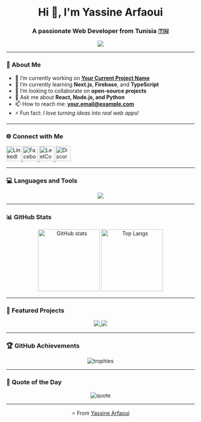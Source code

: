 <!-- Profile Header -->
<h1 align="center">Hi 👋, I'm Yassine Arfaoui</h1>
<h3 align="center">A passionate Web Developer from Tunisia 🇹🇳</h3>

<!-- Typing SVG -->
<p align="center">
  <a href="https://github.com/arfaoui-yassine">
    <img src="https://readme-typing-svg.demolab.com?font=Outfit&size=22&duration=3500&pause=1000&color=6558D3&center=true&vCenter=true&width=500&lines=Frontend+Developer;React+%7C+Node.js+%7C+MySQL;Always+learning+new+things!">
  </a>
</p>

---

### 🧠 About Me
- 🔭 I’m currently working on **[Your Current Project Name](#)**
- 🌱 I’m currently learning **Next.js**, **Firebase**, and **TypeScript**
- 👯 I’m looking to collaborate on **open-source projects**
- 💬 Ask me about **React, Node.js, and Python**
- 📫 How to reach me: **your.email@example.com**
- ⚡ Fun fact: *I love turning ideas into real web apps!*

---

### 🌐 Connect with Me
<p align="left">
  <a href="https://linkedin.com/in/your-link" target="_blank">
    <img src="https://skillicons.dev/icons?i=linkedin" height="40" alt="LinkedIn"/>
  </a>
  <a href="https://facebook.com/your-link" target="_blank">
    <img src="https://skillicons.dev/icons?i=facebook" height="40" alt="Facebook"/>
  </a>
  <a href="https://leetcode.com/your-link" target="_blank">
    <img src="https://skillicons.dev/icons?i=leetcode" height="40" alt="LeetCode"/>
  </a>
  <a href="https://discord.gg/your-link" target="_blank">
    <img src="https://skillicons.dev/icons?i=discord" height="40" alt="Discord"/>
  </a>
</p>

---

### 💻 Languages and Tools
<p align="center">
  <img src="https://skillicons.dev/icons?i=html,css,js,ts,react,nextjs,nodejs,express,mysql,mongodb,tailwind,git,github,figma,linux,python" />
</p>

---

### 📊 GitHub Stats
<p align="center">
  <img src="https://github-readme-stats.vercel.app/api?username=arfaoui-yassine&show_icons=true&theme=tokyonight" alt="GitHub stats" height="165" />
  <img src="https://github-readme-stats.vercel.app/api/top-langs/?username=arfaoui-yassine&layout=compact&theme=tokyonight" alt="Top Langs" height="165" />
</p>

---

### 🚀 Featured Projects
<div align="center">
  <a href="https://github.com/arfaoui-yassine/Gylm" target="_blank">
    <img src="https://github-readme-stats.vercel.app/api/pin/?username=arfaoui-yassine&repo=Gylm&theme=tokyonight" />
  </a>
  <a href="https://github.com/arfaoui-yassine/AnotherProject" target="_blank">
    <img src="https://github-readme-stats.vercel.app/api/pin/?username=arfaoui-yassine&repo=AnotherProject&theme=tokyonight" />
  </a>
</div>

---

### 🏆 GitHub Achievements
<p align="center">
  <img src="https://github-profile-trophy.vercel.app/?username=arfaoui-yassine&theme=tokyonight&margin-w=15&margin-h=15" alt="trophies" />
</p>

---

### 💬 Quote of the Day
<p align="center">
  <img src="https://quotes-github-readme.vercel.app/api?type=horizontal&theme=tokyonight" alt="quote" />
</p>

---

<p align="center">⭐️ From <a href="https://github.com/arfaoui-yassine">Yassine Arfaoui</a></p>
